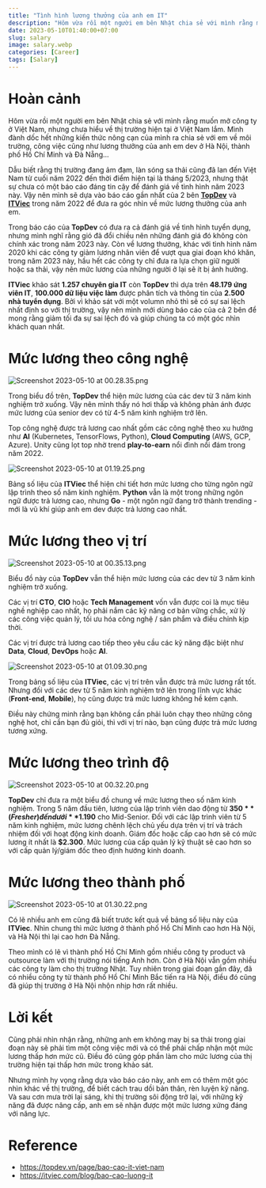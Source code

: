 ```yaml
---
title: "Tình hình lương thưởng của anh em IT"
description: "Hôm vừa rồi một người em bên Nhật chia sẻ với mình rằng muốn mở công ty ở Việt Nam, nhưng chưa hiểu về thị trường hiện tại ở Việt Nam lắm."
date: 2023-05-10T01:40:00+07:00
slug: salary
image: salary.webp
categories: [Career]
tags: [Salary]
---
```


# Hoàn cảnh
Hôm vừa rồi một người em bên Nhật chia sẻ với mình rằng muốn mở công ty ở Việt Nam, nhưng chưa hiểu về thị trường hiện tại ở Việt Nam lắm. Mình đành dốc hết những kiến thức nông cạn của mình ra chia sẻ với em về môi trường, công việc cũng như lương thưởng của anh em dev ở Hà Nội, thành phố Hồ Chí Minh và Đà Nẵng...

Dẫu biết rằng thị trường đang ảm đạm, làn sóng sa thải cũng đã lan đến Việt Nam từ cuối năm 2022 đến thời điểm hiện tại là tháng 5/2023, nhưng thật sự chưa có một báo cáo đáng tin cậy để đánh giá về tình hình năm 2023 này. Vậy nên mình sẽ dựa vào báo cáo gần nhất của 2 bên [**TopDev**](https://topdev.vn/page/bao-cao-it-viet-nam) và [**ITViec**](https://itviec.com/blog/bao-cao-luong-it) trong năm 2022 để đưa ra góc nhìn về mức lương thưởng của anh em.

Trong báo cáo của **TopDev** có đưa ra cả đánh giá về tình hình tuyển dụng, nhưng mình nghĩ rằng gió đã đổi chiều nên những đánh giá đó không còn chính xác trong năm 2023 này. Còn về lương thưởng, khác với tình hình năm 2020 khi các công ty giảm lương nhân viên để vượt qua giai đoạn khó khăn, trong năm 2023 này, hầu hết các công ty chỉ đưa ra lựa chọn giữ người hoặc sa thải, vậy nên mức lương của những người ở lại sẽ ít bị ảnh hưởng.

**ITViec** khảo sát **1.257 chuyên gia IT** còn **TopDev** thì dựa trên **48.179 ứng viên IT**, **100.000 dữ liệu việc làm** được phân tích và thông tin của **2.500 nhà tuyển dụng**. Bởi vì khảo sát với một volumn nhỏ thì sẽ có sự sai lệch nhất định so với thị trường, vậy nên mình mới dùng báo cáo của cả 2 bên để mong rằng giảm tối đa sự sai lệch đó và giúp chúng ta có một góc nhìn khách quan nhất.
# Mức lương theo công nghệ
![Screenshot 2023-05-10 at 00.28.35.png](https://images.viblo.asia/7d6e21a2-0408-4a2d-a4f3-f9972d29c7d6.png)

Trong biểu đồ trên, **TopDev** thể hiện mức lương của các dev từ 3 năm kinh nghiệm trở xuống. Vậy nên mình thấy nó hơi thấp và không phản ánh được mức lương của senior dev có từ 4-5 năm kinh nghiệm trở lên.

Top công nghệ được trả lương cao nhất gồm các công nghệ theo xu hướng như **AI** (Kubernetes, TensorFlows, Python), **Cloud Computing** (AWS, GCP, Azure). Unity cũng lọt top nhờ trend **play-to-earn** nổi đình nổi đám trong năm 2022.

![Screenshot 2023-05-10 at 01.19.25.png](https://images.viblo.asia/9c1832ca-89eb-41ce-ae3e-979dc592d55a.png)

Bảng số liệu của **ITViec** thể hiện chi tiết hơn mức lương cho từng ngôn ngữ lập trình theo số năm kinh nghiệm. **Python** vẫn là một trong những ngôn ngữ được trả lương cao, nhưng **Go** - một ngôn ngữ đang trở thành trending - mới là vũ khí giúp anh em dev được trả lương cao nhất.
# Mức lương theo vị trí
![Screenshot 2023-05-10 at 00.35.13.png](https://images.viblo.asia/d212dd1e-ba97-4b6d-92d7-cfd9c080252f.png)

Biểu đồ này của **TopDev** vẫn thể hiện mức lương của các dev từ 3 năm kinh nghiệm trở xuống.

Các vị trí **CTO**, **CIO** hoặc **Tech Management** vốn vẫn được coi là mục tiêu nghề nghiệp cao nhất, họ phải
nắm các kỹ năng cơ bản vững chắc, xử lý các công việc quản lý, tối ưu hóa công nghệ / sản phẩm và điều chỉnh kịp thời.

Các vị trí được trả lương cao tiếp theo yêu cầu các kỹ năng đặc biệt như **Data**, **Cloud**, **DevOps** hoặc **AI**.

![Screenshot 2023-05-10 at 01.09.30.png](https://images.viblo.asia/52da58a3-4789-4574-83a1-1b7cbc45297d.png)

Trong bảng số liệu của **ITViec**, các vị trí trên vẫn được trả mức lương rất tốt. Nhưng đối với các dev từ 5 năm kinh nghiệm trở lên trong lĩnh vực khác (**Front-end**, **Mobile**), họ cũng được trả mức lương không hề kém cạnh.

Điều này chứng minh rằng bạn không cần phải luôn chạy theo những công nghệ hot, chỉ cần bạn đủ giỏi, thì với vị trí nào, bạn cũng được trả mức lương tương xứng.
# Mức lương theo trình độ
![Screenshot 2023-05-10 at 00.32.20.png](https://images.viblo.asia/86564739-4ac2-4dcf-8a73-f057ca4787c4.png)

**TopDev** chỉ đưa ra một biểu đồ chung về mức lương theo số năm kinh nghiệm. Trong 5 năm đầu tiên, lương của lập trình viên dao động từ **$350** (Fresher) đến dưới **$1.190** cho
Mid-Senior. Đối với các lập trình viên từ 5 năm kinh nghiệm, mức lương chênh lệch chủ yếu dựa trên vị trí
và trách nhiệm đối với hoạt động kinh doanh. Giám đốc hoặc cấp cao hơn sẽ có mức lương ít nhất là
**$2.300**. Mức lương của cấp quản lý kỹ thuật sẽ cao hơn so với cấp quản lý/giám đốc theo định hướng
kinh doanh.

# Mức lương theo thành phố
![Screenshot 2023-05-10 at 01.30.22.png](https://images.viblo.asia/0a39130c-a632-47f2-a5eb-edf36f6101b8.png)

Có lẽ nhiều anh em cũng đã biết trước kết quả về bảng số liệu này của **ITViec**. Nhìn chung thì mức lương ở thành phố Hồ Chí Minh cao hơn Hà Nội, và Hà Nội thì lại cao hơn Đà Nẵng.

Theo mình có lẽ vì thành phố Hồ Chí Minh gồm nhiều công ty product và outsource làm với thị trường nói tiếng Anh hơn. Còn ở Hà Nội vẫn gồm nhiều các công ty làm cho thị trường Nhật. Tuy nhiên trong giai đoạn gần đây, đã có nhiều công ty từ thành phố Hồ Chí Minh Bắc tiến ra Hà Nội, điều đó cũng đã giúp thị trường ở Hà Nội nhộn nhịp hơn rất nhiều.
# Lời kết
Cũng phải nhìn nhận rằng, những anh em không may bị sa thải trong giai đoạn này sẽ phải tìm một công việc mới và có thể phải chấp nhận một mức lương thấp hơn mức cũ. Điều đó cũng góp phần làm cho mức lương của thị trường hiện tại thấp hơn mức trong khảo sát.

Nhưng mình hy vọng rằng dựa vào báo cáo này, anh em có thêm một góc nhìn khác về thị trường, để biết cách trau dồi bản thân, rèn luyện kỹ năng. Và sau cơn mưa trời lại sáng, khi thị trường sôi động trở lại, với những kỹ năng đã được nâng cấp, anh em sẽ nhận được một mức lương xứng đáng với năng lực.
# Reference
* https://topdev.vn/page/bao-cao-it-viet-nam
* https://itviec.com/blog/bao-cao-luong-it
